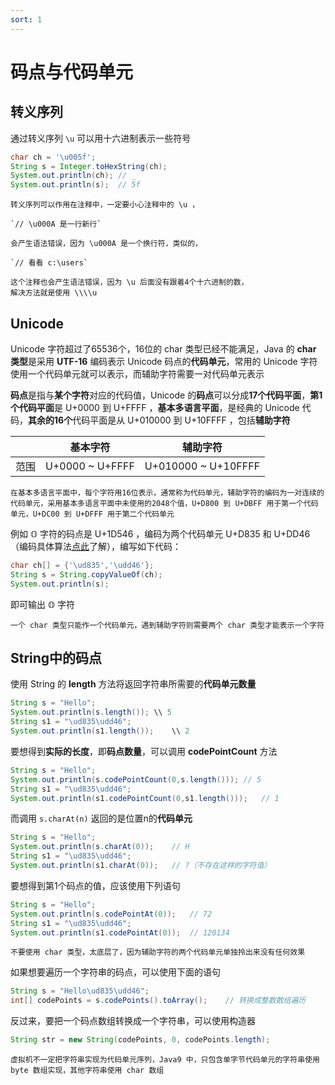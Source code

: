 ```yaml
---
sort: 1
---
```


# 码点与代码单元



## 转义序列

通过转义序列 `\u` 可以用十六进制表示一些符号

```java
char ch = '\u005f';
String s = Integer.toHexString(ch);
System.out.println(ch);	// _
System.out.println(s);	// 5f
```

```warning
转义序列可以作用在注释中，一定要小心注释中的 \u ，

`// \u000A 是一行新行`

会产生语法错误，因为 \u000A 是一个换行符，类似的，

`// 看看 c:\users`

这个注释也会产生语法错误，因为 \u 后面没有跟着4个十六进制的数，
解决方法就是使用 \\\\u
```



## Unicode

Unicode 字符超过了65536个，16位的 char 类型已经不能满足，Java 的 **char 类型**是采用 **UTF-16** 编码表示 Unicode 码点的**代码单元**，常用的 Unicode 字符使用一个代码单元就可以表示，而辅助字符需要一对代码单元表示

**码点**是指与**某个字符**对应的代码值，Unicode 的**码点**可以分成**17个代码平面**，**第1个代码平面**是 U+0000 到 U+FFFF ，**基本多语言平面**，是经典的 Unicode 代码，**其余的16个**代码平面是从 U+010000 到 U+10FFFF ，包括**辅助字符**

|      | 基本字符        | 辅助字符            |
| ---- | --------------- | ------------------- |
| 范围 | U+0000 ~ U+FFFF | U+010000 ~ U+10FFFF |

```note
在基本多语言平面中，每个字符用16位表示，通常称为代码单元，辅助字符的编码为一对连续的代码单元，采用基本多语言平面中未使用的2048个值，U+D800 到 U+DBFF 用于第一个代码单元，U+DC00 到 U+DFFF 用于第二个代码单元
```

例如 𝕆 字符的码点是 U+1D546 ，编码为两个代码单元 U+D835 和 U+DD46 （编码具体算法[点此](https://www.rfc-editor.org/rfc/rfc2781)了解），编写如下代码：

```java
char ch[] = {'\ud835','\udd46'};
String s = String.copyValueOf(ch);
System.out.println(s);
```

即可输出 𝕆 字符

```tip
一个 char 类型只能作一个代码单元，遇到辅助字符则需要两个 char 类型才能表示一个字符
```



## String中的码点

使用 String 的 **length** 方法将返回字符串所需要的**代码单元数量**

```java
String s = "Hello";
System.out.println(s.length());	\\ 5
String s1 = "\ud835\udd46";
System.out.println(s1.length());	\\ 2
```

要想得到**实际的长度**，即**码点数量**，可以调用 **codePointCount** 方法

```java
String s = "Hello";
System.out.println(s.codePointCount(0,s.length()));	// 5
String s1 = "\ud835\udd46";
System.out.println(s1.codePointCount(0,s1.length()));	// 1
```

而调用 `s.charAt(n)` 返回的是位置n的**代码单元**

```java
String s = "Hello";
System.out.println(s.charAt(0));	// H
String s1 = "\ud835\udd46";
System.out.println(s1.charAt(0));	// ?（不存在这样的字符值）
```

要想得到第1个码点的值，应该使用下列语句

```java
String s = "Hello";
System.out.println(s.codePointAt(0));	// 72
String s1 = "\ud835\udd46";
System.out.println(s1.codePointAt(0));	// 120134
```

```note
不要使用 char 类型，太底层了，因为辅助字符的两个代码单元单独拎出来没有任何效果
```

如果想要遍历一个字符串的码点，可以使用下面的语句

```java
String s = "Hello\ud835\udd46";
int[] codePoints = s.codePoints().toArray();    // 转换成整数数组遍历
```

反过来，要把一个码点数组转换成一个字符串，可以使用构造器

```java
String str = new String(codePoints, 0, codePoints.length);
```

```tip
虚拟机不一定把字符串实现为代码单元序列，Java9 中，只包含单字节代码单元的字符串使用 byte 数组实现，其他字符串使用 char 数组
```

